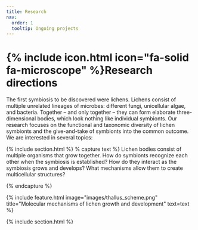 ```yaml
---
title: Research
nav:
  order: 1
  tooltip: Ongoing projects
---
```


# {% include icon.html icon="fa-solid fa-microscope" %}Research directions

The first symbiosis to be discovered were lichens. Lichens consist of multiple unrelated lineages of microbes: different fungi, unicellular algae, and bacteria. Together – and only together – they can form elaborate three-dimensional bodies, which look nothing like individual symbionts. Our research focuses on the functional and taxonomic diversity of lichen symbionts and the give-and-take of symbionts into the common outcome. We are interested in several topics: 

{% include section.html %}
% capture text %}
Lichen bodies consist of multiple organisms that grow together. How do symbionts recognize each other when the symbiosis is established? How do they interact as the symbiosis grows and develops? What mechanisms allow them to create multicellular structures?

{% endcapture %}

{%
  include feature.html
  image="images/thallus_scheme.png"
  title="Molecular mechanisms of lichen growth and development"
  text=text
%}

{% include section.html %}
<!--- {% include list.html data="projects" component="card" %}

{% include section.html %} -->
